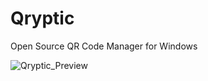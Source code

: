 # Qryptic
 Open Source QR Code Manager for Windows

 ![Qryptic_Preview](https://github.com/user-attachments/assets/08c2f53f-429d-4fdb-a50c-5baab2dd4dd5)
